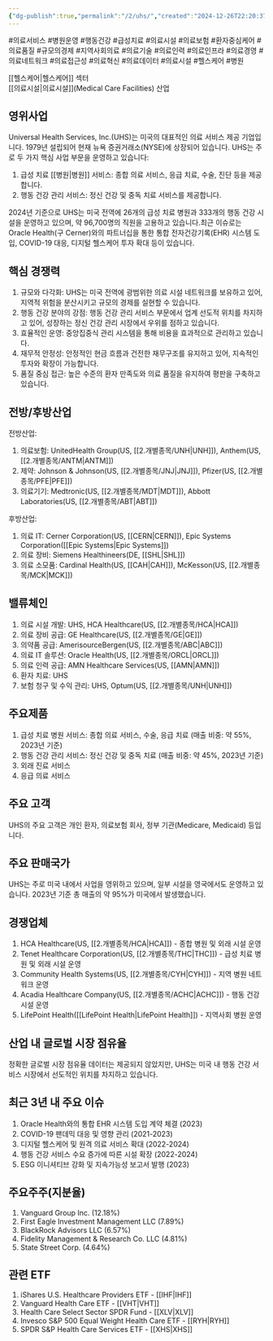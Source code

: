 ```yaml
---
{"dg-publish":true,"permalink":"/2/uhs/","created":"2024-12-26T22:20:37.160+09:00","updated":"2025-06-03T20:06:01.865+09:00"}
---
```


#의료서비스 #병원운영 #행동건강 #급성치료 #의료시설 #의료보험 #환자중심케어 #의료품질 #규모의경제 #지역사회의료 #의료기술 #의료인력 #의료인프라 #의료경영 #의료네트워크 #의료접근성 #의료혁신 #의료데이터 #의료시설 #헬스케어 #병원 

[[헬스케어\|헬스케어]] 섹터  
[[의료시설\|의료시설]](Medical Care Facilities) 산업

## 영위사업

Universal Health Services, Inc.(UHS)는 미국의 대표적인 의료 서비스 제공 기업입니다. 1979년 설립되어 현재 뉴욕 증권거래소(NYSE)에 상장되어 있습니다. UHS는 주로 두 가지 핵심 사업 부문을 운영하고 있습니다:

1. 급성 치료 [[병원\|병원]] 서비스: 종합 의료 서비스, 응급 치료, 수술, 진단 등을 제공합니다.
2. 행동 건강 관리 서비스: 정신 건강 및 중독 치료 서비스를 제공합니다.

2024년 기준으로 UHS는 미국 전역에 26개의 급성 치료 병원과 333개의 행동 건강 시설을 운영하고 있으며, 약 96,700명의 직원을 고용하고 있습니다.최근 이슈로는 Oracle Health(구 Cerner)와의 파트너십을 통한 통합 전자건강기록(EHR) 시스템 도입, COVID-19 대응, 디지털 헬스케어 투자 확대 등이 있습니다.

## 핵심 경쟁력

1. 규모와 다각화: UHS는 미국 전역에 광범위한 의료 시설 네트워크를 보유하고 있어, 지역적 위험을 분산시키고 규모의 경제를 실현할 수 있습니다.
2. 행동 건강 분야의 강점: 행동 건강 관리 서비스 부문에서 업계 선도적 위치를 차지하고 있어, 성장하는 정신 건강 관리 시장에서 우위를 점하고 있습니다.
3. 효율적인 운영: 중앙집중식 관리 시스템을 통해 비용을 효과적으로 관리하고 있습니다.
4. 재무적 안정성: 안정적인 현금 흐름과 건전한 재무구조를 유지하고 있어, 지속적인 투자와 확장이 가능합니다.
5. 품질 중심 접근: 높은 수준의 환자 만족도와 의료 품질을 유지하여 평판을 구축하고 있습니다.

## 전방/후방산업

전방산업:

1. 의료보험: UnitedHealth Group(US, [[2.개별종목/UNH\|UNH]]), Anthem(US, [[2.개별종목/ANTM\|ANTM]])
2. 제약: Johnson & Johnson(US, [[2.개별종목/JNJ\|JNJ]]), Pfizer(US, [[2.개별종목/PFE\|PFE]])
3. 의료기기: Medtronic(US, [[2.개별종목/MDT\|MDT]]), Abbott Laboratories(US, [[2.개별종목/ABT\|ABT]])

후방산업:

1. 의료 IT: Cerner Corporation(US, [[CERN\|CERN]]), Epic Systems Corporation([[Epic Systems\|Epic Systems]])
2. 의료 장비: Siemens Healthineers(DE, [[SHL\|SHL]])
3. 의료 소모품: Cardinal Health(US, [[CAH\|CAH]]), McKesson(US, [[2.개별종목/MCK\|MCK]])

## 밸류체인

1. 의료 시설 개발: UHS, HCA Healthcare(US, [[2.개별종목/HCA\|HCA]])
2. 의료 장비 공급: GE Healthcare(US, [[2.개별종목/GE\|GE]])
3. 의약품 공급: AmerisourceBergen(US, [[2.개별종목/ABC\|ABC]])
4. 의료 IT 솔루션: Oracle Health(US, [[2.개별종목/ORCL\|ORCL]])
5. 의료 인력 공급: AMN Healthcare Services(US, [[AMN\|AMN]])
6. 환자 치료: UHS
7. 보험 청구 및 수익 관리: UHS, Optum(US, [[2.개별종목/UNH\|UNH]])

## 주요제품

1. 급성 치료 병원 서비스: 종합 의료 서비스, 수술, 응급 치료 (매출 비중: 약 55%, 2023년 기준)
2. 행동 건강 관리 서비스: 정신 건강 및 중독 치료 (매출 비중: 약 45%, 2023년 기준)
3. 외래 진료 서비스
4. 응급 의료 서비스

## 주요 고객

UHS의 주요 고객은 개인 환자, 의료보험 회사, 정부 기관(Medicare, Medicaid) 등입니다.

## 주요 판매국가

UHS는 주로 미국 내에서 사업을 영위하고 있으며, 일부 시설을 영국에서도 운영하고 있습니다. 2023년 기준 총 매출의 약 95%가 미국에서 발생했습니다.

## 경쟁업체

1. HCA Healthcare(US, [[2.개별종목/HCA\|HCA]]) - 종합 병원 및 외래 시설 운영
2. Tenet Healthcare Corporation(US, [[2.개별종목/THC\|THC]]) - 급성 치료 병원 및 외래 시설 운영
3. Community Health Systems(US, [[2.개별종목/CYH\|CYH]]) - 지역 병원 네트워크 운영
4. Acadia Healthcare Company(US, [[2.개별종목/ACHC\|ACHC]]) - 행동 건강 시설 운영
5. LifePoint Health([[LifePoint Health\|LifePoint Health]]) - 지역사회 병원 운영

## 산업 내 글로벌 시장 점유율

정확한 글로벌 시장 점유율 데이터는 제공되지 않았지만, UHS는 미국 내 행동 건강 서비스 시장에서 선도적인 위치를 차지하고 있습니다.

## 최근 3년 내 주요 이슈

1. Oracle Health와의 통합 EHR 시스템 도입 계약 체결 (2023)
2. COVID-19 팬데믹 대응 및 영향 관리 (2021-2023)
3. 디지털 헬스케어 및 원격 의료 서비스 확대 (2022-2024)
4. 행동 건강 서비스 수요 증가에 따른 시설 확장 (2022-2024)
5. ESG 이니셔티브 강화 및 지속가능성 보고서 발행 (2023)

## 주요주주(지분율)

1. Vanguard Group Inc. (12.18%)
2. First Eagle Investment Management LLC (7.89%)
3. BlackRock Advisors LLC (6.57%)
4. Fidelity Management & Research Co. LLC (4.81%)
5. State Street Corp. (4.64%)

## 관련 ETF

1. iShares U.S. Healthcare Providers ETF - [[IHF\|IHF]]
2. Vanguard Health Care ETF - [[VHT\|VHT]]
3. Health Care Select Sector SPDR Fund - [[XLV\|XLV]]
4. Invesco S&P 500 Equal Weight Health Care ETF - [[RYH\|RYH]]
5. SPDR S&P Health Care Services ETF - [[XHS\|XHS]]